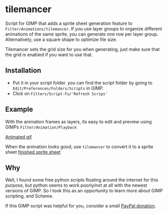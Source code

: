 # tilemancer
Script for GIMP that adds a sprite sheet generation feature to `Filter/Animations/tilemancer`. If you use layer groups to organize different animations of the same sprite, you can generate one row per layer group. Alternatively, use a square shape to optimize file size.

Tilemancer sets the grid size for you when generating, just make sure that the grid is enabled if you want to use that.

## Installation
* Put it in your script folder. you can find the script folder by going to `Edit/Preferences/Folders/Scripts` in GIMP.
* Click on `Filters/Script-Fu/'Refresh Scrips'`

## Example
With the animation frames as layers, its easy to edit and preview using GIMPs `Filter/Animation/Playback` 

[Animated gif](./example.gif)

When the animation looks good, use `tilemancer` to convert it to a sprite sheet
[finished sprite sheet](./example_sheet.png)

## Why
Well, I found some free python scripts floating around the internet for this purpose, but python seems to work poorly/not at all with the newest versions of GIMP. So I took this as an opportunity to learn more about GIMP scripting, and Scheme.

If this GIMP script was helpful for you, consider a small [PayPal donation](https://www.paypal.com/donate/?hosted_button_id=EJ6PDT5HB8Q4C). 
